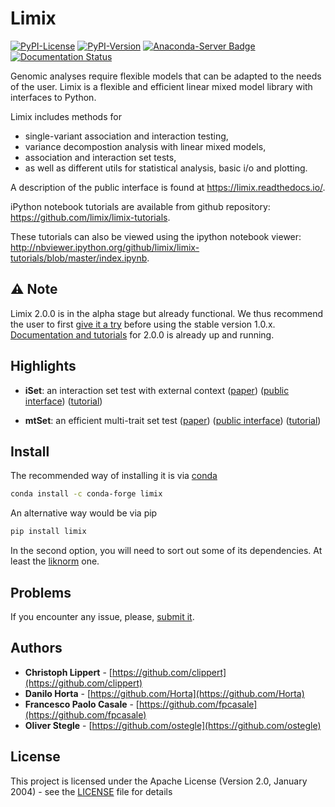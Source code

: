# Limix

[![PyPI-License](https://img.shields.io/pypi/l/limix.svg?style=flat-square)](https://pypi.python.org/pypi/limix/)
[![PyPI-Version](https://img.shields.io/pypi/v/limix.svg?style=flat-square)](https://pypi.python.org/pypi/limix/)
[![Anaconda-Server Badge](https://anaconda.org/conda-forge/limix/badges/version.svg)](https://anaconda.org/conda-forge/limix)
[![Documentation Status](https://readthedocs.org/projects/limix/badge/?style=flat-square&version=latest)](https://limix.readthedocs.io/)

Genomic analyses require flexible models that can be adapted to the needs of the user.
Limix is a flexible and efficient linear mixed model library with interfaces to Python.

Limix includes methods for
- single-variant association and interaction testing,
- variance decompostion analysis with linear mixed models,
- association and interaction set tests,
- as well as different utils for statistical analysis, basic i/o and plotting.

A description of the public interface is found at
https://limix.readthedocs.io/.

iPython notebook tutorials are available from github repository:
https://github.com/limix/limix-tutorials.

These tutorials can also be viewed using the ipython notebook viewer:
http://nbviewer.ipython.org/github/limix/limix-tutorials/blob/master/index.ipynb.

## ⚠️ Note

Limix 2.0.0 is in the alpha stage but already functional.
We thus recommend the user to first
[give it a try](https://github.com/limix/limix/tree/2.0.0) before using the stable
version 1.0.x.
[Documentation and tutorials](https://limix.readthedocs.io/en/2.0.0) for 2.0.0 is
already up and running.

## Highlights

- **iSet**: an interaction set test with external context
  ([paper](http://journals.plos.org/plosgenetics/article?id=10.1371/journal.pgen.1006693))
  ([public interface](http://limix.readthedocs.io/iSet.html))
  ([tutorial](https://github.com/limix/limix-tutorials/tree/master/iSet))

- **mtSet**: an efficient multi-trait set test
  ([paper](http://www.nature.com/nmeth/journal/v12/n8/abs/nmeth.3439.html))
  ([public interface](http://limix.readthedocs.io/mtSet.html))
  ([tutorial](https://github.com/limix/limix-tutorials/tree/master/mtSet))

## Install

The recommended way of installing it is via
[conda](http://conda.pydata.org/docs/index.html)
```bash
conda install -c conda-forge limix
```

An alternative way would be via pip
```bash
pip install limix
```

In the second option, you will need to sort out some of
its dependencies.
At least the [liknorm](https://github.com/limix/liknorm) one.

## Problems

If you encounter any issue, please, [submit it](https://github.com/limix/limix/issues).

## Authors

* **Christoph Lippert** - [https://github.com/clippert](https://github.com/clippert)
* **Danilo Horta** - [https://github.com/Horta](https://github.com/Horta)
* **Francesco Paolo Casale** - [https://github.com/fpcasale](https://github.com/fpcasale)
* **Oliver Stegle** - [https://github.com/ostegle](https://github.com/ostegle)

## License

This project is licensed under the Apache License (Version 2.0, January 2004) -
see the [LICENSE](LICENSE) file for details
